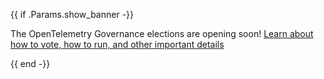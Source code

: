{{ if .Params.show_banner -}}

<div class="o-banner">

<i class="fas fa-bullhorn"></i> 
The OpenTelemetry Governance elections are opening soon! [Learn about how to
vote, how to run, and other important details][]

[learn about how to vote, how to run, and other important details]:
  /blog/2022/gc-elections-2022/

</div>
{{ end -}}
